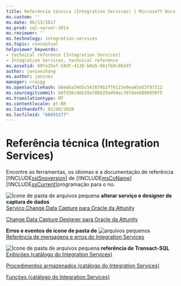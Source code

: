 ```yaml
---
title: Referência técnica (Integration Services) | Microsoft Docs
ms.custom: ''
ms.date: 06/13/2017
ms.prod: sql-server-2014
ms.reviewer: ''
ms.technology: integration-services
ms.topic: conceptual
helpviewer_keywords:
- technical reference [Integration Services]
- Integration Services, technical reference
ms.assetid: 69fe35ef-58df-4138-b0a5-9b1fb8c862d7
author: janinezhang
ms.author: janinez
manager: craigg
ms.openlocfilehash: b6e66a3465c543879b2ff6115e9ea45a53f97312
ms.sourcegitcommit: b87d36c46b39af8b929ad94ec707dee8800950f5
ms.translationtype: MT
ms.contentlocale: pt-BR
ms.lasthandoff: 02/08/2020
ms.locfileid: "66055277"
---
```

# <a name="technical-reference-integration-services"></a>Referência técnica (Integration Services)
  Encontre as ferramentas, os idiomas e a documentação de referência [!INCLUDE[ssISnoversion](../includes/ssisnoversion-md.md)] de [!INCLUDE[msCoName](../includes/msconame-md.md)] [!INCLUDE[ssCurrent](../includes/sscurrent-md.md)]programação para o no.  
  
 ![Ícone de pasta de arquivos pequena](media/filefolder-small.gif "Ícone de pasta de arquivos pequeno") **alterar serviço e designer de captura de dados**  
 [Serviço Change Data Capture para Oracle da Attunity](change-data-capture/change-data-capture-service-for-oracle-by-attunity.md)  
  
 [Change Data Capture Designer para Oracle da Attunity](change-data-capture/change-data-capture-designer-for-oracle-by-attunity.md)  
  
 **Erros e eventos de ícone de pasta de** ![arquivos pequenos](media/filefolder-small.gif "Ícone de pasta de arquivos pequeno")  
 [Referência de mensagens e erros do Integration Services](../../2014/integration-services/integration-services-error-and-message-reference.md)  
  
 ![Ícone de pasta de arquivos pequena](media/filefolder-small.gif "Ícone de pasta de arquivos pequeno") **referência de Transact-SQL**  
 [Exibições &#40;catálogo do Integration Services&#41;](/sql/integration-services/system-views/views-integration-services-catalog)  
  
 [Procedimentos armazenados &#40;catálogo do Integration Services&#41;](/sql/integration-services/system-stored-procedures/stored-procedures-integration-services-catalog)  
  
 [Funções &#40;catálogo do Integration Services&#41;](performance/performance-counters.md)  
  
  
